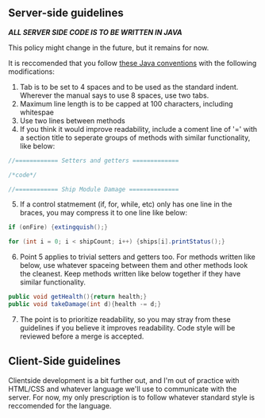 ## Server-side guidelines

***ALL SERVER SIDE CODE IS TO BE WRITTEN IN JAVA***

This policy might change in the future, but it remains for now.

It is reccomended that you follow [these Java conventions](https://www.oracle.com/technetwork/java/codeconventions-150003.pdf) 
with the following modifications:
  1. Tab is to be set to 4 spaces and to be used as the standard indent. Wherever the manual says to use
8 spaces, use two tabs. 
  2. Maximum line length is to be capped at 100 characters, including whitespae
  3. Use two lines between methods
  4. If you think it would improve readability, include a coment line of '=' with a section title to 
seperate groups of methods with similar functionality, like below:
```java
//============ Setters and getters =============

/*code*/

//============ Ship Module Damage ==============
```
  5. If a control statmement (if, for, while, etc) only has one line in the braces, you may compress
it to one line like below:
```java
if (onFire) {extingquish();}

for (int i = 0; i < shipCount; i++) {ships[i].printStatus();}
```
  6. Point 5 applies to trivial setters and getters too. For methods written like below, use whatever 
spaceing between them and other methods look the cleanest. Keep methods written like below together
if they have similar functionality.
```java
public void getHealth(){return health;}
public void takeDamage(int d){health -= d;}
```
  7. The point is to prioritize readability, so you may stray from these guidelines if you believe
it improves readability. Code style will be reviewed before a merge is accepted. 

## Client-Side guidelines

Clientside development is a bit further out, and I'm out of practice with HTML/CSS and whatever language 
we'll use to communicate with the server. For now, my only prescription is to follow whatever standard
style is reccomended for the language. 
